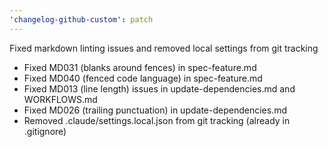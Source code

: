 ```yaml
---
'changelog-github-custom': patch
---
```


Fixed markdown linting issues and removed local settings from git tracking

- Fixed MD031 (blanks around fences) in spec-feature.md
- Fixed MD040 (fenced code language) in spec-feature.md
- Fixed MD013 (line length) issues in update-dependencies.md and WORKFLOWS.md
- Fixed MD026 (trailing punctuation) in update-dependencies.md
- Removed .claude/settings.local.json from git tracking (already in .gitignore)
